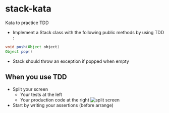# stack-kata
Kata to practice TDD

* Implement a Stack class with the following public methods by  using TDD :

```java
void push(Object object)
Object pop()
````

* Stack should throw an exception if popped when empty

## When you use TDD
* Split your screen
   * Your tests at the left
   * Your production code at the right
![split screen](https://gblobscdn.gitbook.com/assets%2F-MAffO8xa1ZWmgZvfeK2%2F-MRj1Q75EFxAi0Bf9BK6%2F-MRjCok7eTqUogUY0R8K%2Fimage.png?alt=media&token=22654878-1d8e-4270-837a-60f16bac2b12)
* Start by writing your assertions (before arrange)
